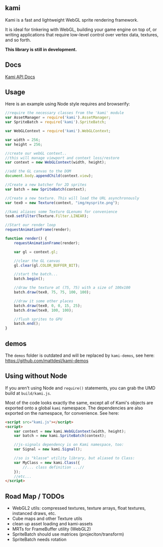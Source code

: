 ## kami

Kami is a fast and lightweight WebGL sprite rendering framework. 

It is ideal for tinkering with WebGL, building your game engine on top of, or writing applications that require low-level control over vertex data, textures, and so forth. 

**This library is still in development.**

## Docs

[Kami API Docs](http://mattdesl.github.io/kami/docs/)

## Usage

Here is an example using Node style requires and browserify:

```javascript
//require the necessary classes from the 'kami' module
var AssetManager = require('kami').AssetManager;
var SpriteBatch = require('kami').SpriteBatch;

var WebGLContext = require('kami').WebGLContext;

var width = 256;
var height = 256;

//create our webGL context..
//this will manage viewport and context loss/restore
var context = new WebGLContext(width, height);

//add the GL canvas to the DOM
document.body.appendChild(context.view);

//Create a new batcher for 2D sprites
var batch = new SpriteBatch(context);

//Create a new texture. This will load the URL asynchronously
var tex0 = new Texture(context, "img/mysprite.png");

//kami aliases some Texture GLenums for convenience
tex0.setFilter(Texture.Filter.LINEAR);

//Start our render loop
requestAnimationFrame(render);

function render() {
	requestAnimationFrame(render);

	var gl = context.gl;

	//clear the GL canvas
	gl.clear(gl.COLOR_BUFFER_BIT);

	//start the batch...
	batch.begin();

	//draw the texture at (75, 75) with a size of 100x100
	batch.draw(tex0, 75, 75, 100, 100);

	//draw it some other places
	batch.draw(tex0, 0, 0, 15, 25);
	batch.draw(tex0, 100, 100);

	//flush sprites to GPU
	batch.end();
}
```

## demos

The `demos` folder is outdated and will be replaced by `kami-demos`, see here:   
https://github.com/mattdesl/kami-demos 

## Using without Node

If you aren't using Node and `require()` statements, you can grab the UMD build at `build/kami.js`. 

Most of the code looks exactly the same, except all of Kami's objects are exported onto a global `kami` namespace. The dependencies are also exported on the namespace, for convenience. See here:

```html
<script src="kami.js"></script>
<script>
	var context = new kami.WebGLContext(width, height);
	var batch = new kami.SpriteBatch(context);

	//js-signals dependency is on Kami namespace, too:
	var Signal = new kami.Signal();

	//so is "klasse" utility library, but aliased to Class:
	var MyClass = new kami.Class({
		//... class definition ...//
	});
	//etc...
</script>
```

## Road Map / TODOs

- WebGL2 utils: compressed textures, texture arrays, float textures, instanced draws, etc.
- Cube maps and other Texture utils
- clean up asset loading and kami-assets
- MRTs for FrameBuffer utility (WebGL2)
- SpriteBatch should use matrices (projeciton/transform) 
- SpriteBatch needs rotation